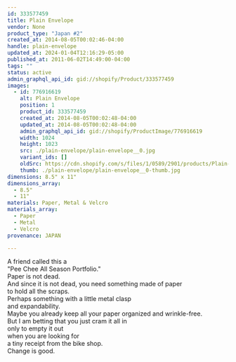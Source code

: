 ```yaml
---
id: 333577459
title: Plain Envelope
vendor: None
product_type: "Japan #2"
created_at: 2014-08-05T00:02:46-04:00
handle: plain-envelope
updated_at: 2024-01-04T12:16:29-05:00
published_at: 2011-06-02T14:49:00-04:00
tags: ""
status: active
admin_graphql_api_id: gid://shopify/Product/333577459
images:
  - id: 776916619
    alt: Plain Envelope
    position: 1
    product_id: 333577459
    created_at: 2014-08-05T00:02:48-04:00
    updated_at: 2014-08-05T00:02:48-04:00
    admin_graphql_api_id: gid://shopify/ProductImage/776916619
    width: 1024
    height: 1023
    src: ./plain-envelope/plain-envelope__0.jpg
    variant_ids: []
    oldSrc: https://cdn.shopify.com/s/files/1/0589/2901/products/Plain-Envelope.jpeg?v=1407211368
    thumb: ./plain-envelope/plain-envelope__0-thumb.jpg
dimensions: 8.5" x 11"
dimensions_array:
  - 8.5"
  - 11"
materials: Paper, Metal & Velcro
materials_array:
  - Paper
  - Metal
  - Velcro
provenance: JAPAN

---
```


A friend called this a  
"Pee Chee All Season Portfolio."  
Paper is not dead.  
And since it is not dead, you need something made of paper  
to hold all the scraps.  
Perhaps something with a little metal clasp  
and expandability.  
Maybe you already keep all your paper organized and wrinkle-free.  
But I am betting that you just cram it all in  
only to empty it out  
when you are looking for  
a tiny receipt from the bike shop.  
Change is good.